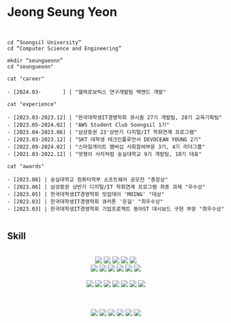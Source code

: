 # Jeong Seung Yeon


```shell


cd “Soongsil University”
cd “Computer Science and Engineering”

mkdir “seungueonn”
cd "seungueonn"

cat "career"

- [2024.03-       ] | "헬퍼로보틱스 연구개발팀 백엔드 개발"

cat "experience"

- [2023.03-2023.12] | "한국대학생IT경영학회 큐시즘 27기 개발팀, 28기 교육기획팀"
- [2023.05-2024.02] | "AWS Student Club Soongsil 1기"
- [2023.04-2023.06] | "삼성증권 23'상반기 디지털/IT 학회연계 프로그램"
- [2023.03-2023.12] | "SKT 대학생 테크인플루언서 DEVOCEAN YOUNG 2기"
- [2022.09-2024.02] | "스마일게이트 멤버십 사회참여부문 3기, 4기 리더그룹"
- [2021.03-2022.12] | "멋쟁이 사자처럼 숭실대학교 9기 개발팀, 10기 대표"

cat "awards"

- [2023.08] | 숭실대학교 컴퓨터학부 소프트웨어 공모전 "총장상"
- [2023.06] | 삼성증권 상반기 디지털/IT 학회연계 프로그램 최종 과제 "우수상"
- [2023.05] | 한국대학생IT경영학회 밋업데이 'MOING' "대상"
- [2023.03] | 한국대학생IT경영학회 큐커톤 '온길' "최우수상"
- [2023.03] | 한국대학생IT경영학회 기업프로젝트 동아ST 대시보드 구현 부문 "최우수상"


```


## Skill

 
  
  <div align="center">

<br>
<img src="https://img.shields.io/badge/java-007396?style=for-the-badge&logo=java&logoColor=white">
<img src="https://img.shields.io/badge/Spring-6DB33F?style=for-the-badge&logo=Spring&logoColor=white"/></a>
<img src="https://img.shields.io/badge/Spring Boot-6DB33F?style=for-the-badge&logo=SpringBoot&logoColor=white"/></a>
<img src="https://img.shields.io/badge/Kotlin-7F52FF?style=for-the-badge&logo=Kotlin&logoColor=white"/>
    <img src="https://img.shields.io/badge/Gradle-02303A?style=for-the-badge&logo=Gradle&logoColor=white"/></a>
<br>
<img src="https://img.shields.io/badge/Python-3766AB?style=for-the-badge&logo=Python&logoColor=white"/></a>
<img src="https://img.shields.io/badge/Django-092E20?style=for-the-badge&logo=Django&logoColor=white"/></a>
    <img src="https://img.shields.io/badge/jwt-black?style=for-the-badge&logo=jsonwebtokens&logoColor=blue"/>
   <img src="https://img.shields.io/badge/Oauth2-black?style=for-the-badge&logo=1password&logoColor=white"/></a>
    <img src="https://img.shields.io/badge/Junit5-25A162?style=for-the-badge&logo=junit5&logoColor=orange"/></a>
<img src="https://img.shields.io/badge/lombok-CA0404?style=for-the-badge&logo=flask&logoColor=white"/></a>

<br />

  <br>  
  <img src="https://img.shields.io/badge/mysql-4479A1?style=for-the-badge&logo=mysql&logoColor=white"> 
  <img src="https://img.shields.io/badge/linux-FCC624?style=for-the-badge&logo=linux&logoColor=black"> 
  <img src="https://img.shields.io/badge/amazonaws-232F3E?style=for-the-badge&logo=amazonaws&logoColor=white">
  <img src="https://img.shields.io/badge/Nginx-009639?style=for-the-badge&logo=nginx&logoColor=white"/> 
  <img src="https://img.shields.io/badge/Jenkins-D24939?style=for-the-badge&logo=Jenkins&logoColor=white"/> 
  <img src="https://img.shields.io/badge/Github%20Actions-2088FF?style=for-the-badge&logo=Github%20Actions&logoColor=white"/> 
    <img src="https://img.shields.io/badge/docker-2496ED?style=for-the-badge&logo=docker&logoColor=white"/></a>

 <br><br>
  <img src="https://img.shields.io/badge/github-181717?style=for-the-badge&logo=github&logoColor=white">
  <img src="https://img.shields.io/badge/git-F05032?style=for-the-badge&logo=git&logoColor=white">
  <img src="https://img.shields.io/badge/Notion-000000?style=for-the-badge&logo=Notion&logoColor=white">
  <img src="https://img.shields.io/badge/Slack-4A154B?style=for-the-badge&logo=Slack&logoColor=white">
    <img src="https://img.shields.io/badge/IntelliJ IDEA-black?style=for-the-badge&logo=IntelliJ IDEA&logoColor=EF2D5E"/></a>
<img src="https://img.shields.io/badge/Postman-FF6C37?style=for-the-badge&logo=Postman&logoColor=white"/></a>


</div>
